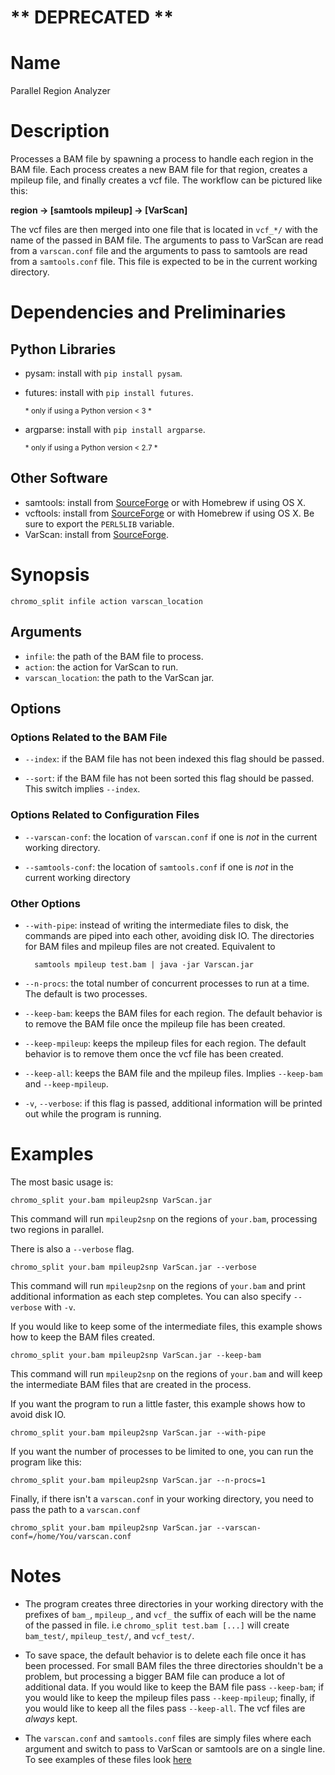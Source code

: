 # ** DEPRECATED **

# Name
Parallel Region Analyzer

# Description
Processes a BAM file by spawning a process to handle each region in the BAM
file. Each process creates a new BAM file for that region, creates a mpileup
file, and finally creates a vcf file. The workflow can be pictured like this:

__region -> [samtools mpileup] -> [VarScan]__

The vcf files are then merged into one file that is located in `vcf_*/` with the
name of the passed in BAM file.  The arguments to pass to VarScan are read from
a `varscan.conf` file and the arguments to pass to samtools are read from a
`samtools.conf` file. This file is expected to be in the current working
directory.

# Dependencies and Preliminaries
## Python Libraries
* pysam: install with `pip install pysam`.
* futures: install with `pip install futures`.

  <sub> \* only if using a Python version &lt; 3 \* </sub>
* argparse: install with `pip install argparse`.

  <sub> \* only if using a Python version &lt; 2.7 \* </sub>
## Other Software
* samtools: install from [SourceForge](http://samtools.sourceforge.net/) or with
Homebrew if using OS X.
* vcftools: install from [SourceForge](http://vcftools.sourceforge.net/) or with
Homebrew if using OS X. Be sure to export the `PERL5LIB` variable.
* VarScan: install from [SourceForge](http://varscan.sourceforge.net/).

# Synopsis

    chromo_split infile action varscan_location

## Arguments
* `infile`: the path of the BAM file to process.
* `action`: the action for VarScan to run.
* `varscan_location`: the path to the VarScan jar.

## Options
### Options Related to the BAM File
* `--index`: if the BAM file has not been indexed this flag should be passed.

* `--sort`: if the BAM file has not been sorted this flag should be passed.
This switch implies `--index`.

### Options Related to Configuration Files
* `--varscan-conf`: the location of `varscan.conf` if one is _not_ in the
current working directory.

* `--samtools-conf`: the location of `samtools.conf` if one is _not_ in the
current working directory

### Other Options
* `--with-pipe`: instead of writing the intermediate files to disk, the commands
are piped into each other, avoiding disk IO. The directories for BAM files and
mpileup files are not created. Equivalent to

        samtools mpileup test.bam | java -jar Varscan.jar

* `--n-procs`: the total number of concurrent processes to run at a time. The
default is two processes.

* `--keep-bam`: keeps the BAM files for each region. The default behavior is
to remove the BAM file once the mpileup file has been created.

* `--keep-mpileup`: keeps the mpileup files for each region. The default
behavior is to remove them once the vcf file has been created.

* `--keep-all`: keeps the BAM file and the mpileup files. Implies `--keep-bam`
and `--keep-mpileup`.

* `-v`, `--verbose`: if this flag is passed, additional information will be
printed out while the program is running.

# Examples
The most basic usage is:

    chromo_split your.bam mpileup2snp VarScan.jar

This command will run `mpileup2snp` on the regions of `your.bam`, processing two
regions in parallel.

There is also a `--verbose` flag.

    chromo_split your.bam mpileup2snp VarScan.jar --verbose

This command will run `mpileup2snp` on the regions of `your.bam` and print
additional information as each step completes. You can also specify `--verbose`
with `-v`.

If you would like to keep some of the intermediate files, this example shows how
to keep the BAM files created.

    chromo_split your.bam mpileup2snp VarScan.jar --keep-bam

This command will run `mpileup2snp` on the regions of `your.bam` and will keep
the intermediate BAM files that are created in the process.

If you want the program to run a little faster, this example shows how to avoid
disk IO.

    chromo_split your.bam mpileup2snp VarScan.jar --with-pipe

If you want the number of processes to be limited to one, you can run the
program like this:

    chromo_split your.bam mpileup2snp VarScan.jar --n-procs=1

Finally, if there isn't a `varscan.conf` in your working directory, you need to
pass the path to a `varscan.conf`

    chromo_split your.bam mpileup2snp VarScan.jar --varscan-conf=/home/You/varscan.conf

# Notes
* The program creates three directories in your working directory with the
prefixes of `bam_`, `mpileup_`, and `vcf_` the suffix of each will be the name
of the passed in file. i.e `chromo_split test.bam [...]` will create
`bam_test/`, `mpileup_test/`, and `vcf_test/`.

* To save space, the default behavior is to delete each file once it has been
processed. For small BAM files the three directories shouldn't be a problem, but
processing a bigger BAM file can produce a lot of additional data. If you would
like to keep the BAM file pass `--keep-bam`; if you would like to keep the
mpileup files pass `--keep-mpileup`; finally, if you would like to keep all the
files pass `--keep-all`. The vcf files are _always_ kept.

* The `varscan.conf` and `samtools.conf` files are simply files where each
argument and switch to pass to VarScan or samtools are on a single line. To see
examples of these files look [here](../chromoprocessor/README.md)
